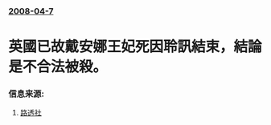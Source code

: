 ### [2008-04-7](/news/2008/04/7/index.md)

##### 
# 英國已故戴安娜王妃死因聆訊結束，結論是不合法被殺。




### 信息来源:

1. [路透社](http://www.reuters.com/article/topNews/idUSL0450817720080407)
